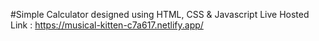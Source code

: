 #Simple Calculator designed using HTML, CSS & Javascript
Live Hosted Link : https://musical-kitten-c7a617.netlify.app/
